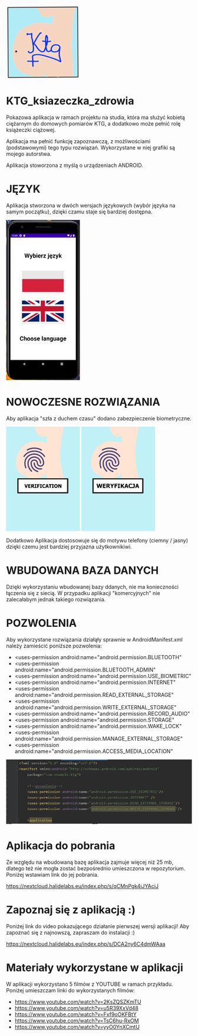 <img src="https://github.com/AnnaShino/KTG_ksiazeczka_zdrowia/blob/main/logo.png" width="200">

# KTG_ksiazeczka_zdrowia

Pokazowa aplikacja w ramach projektu na studia, która ma służyć kobietą ciężarnym do domowych pomiarów KTG, a dodatkowo może pełnić rolę książeczki ciążowej.

Aplikacja ma pełnić funkcję zapoznawczą, z możliwościami (podstawowymi) tego typu rozwiązań. Wykorzystane w niej grafiki są mojego autorstwa.

Aplikacja stoworzona z myślą o urządzeniach ANDROID.

# JĘZYK

Aplikacja stworzona w dwóch wersjach językowych (wybór języka na samym początku), dzięki czamu staje się bardziej dostępna.

<img src="https://github.com/AnnaShino/KTG_ksiazeczka_zdrowia/blob/main/j%C4%99zyk.jpg" width="200">

# NOWOCZESNE ROZWIĄZANIA

Aby aplikacja "szła z duchem czasu" dodano zabezpieczenie biometryczne.

<img src="https://github.com/AnnaShino/KTG_ksiazeczka_zdrowia/blob/main/verification.png" width="200"> <img src="https://github.com/AnnaShino/KTG_ksiazeczka_zdrowia/blob/main/weryfikacja.png" width="200">

Dodatkowo Aplikacja dostosowuje się do motywu telefony (ciemny / jasny) dzięki czemu jest bardziej przyjazna użytkownikiwi.

# WBUDOWANA BAZA DANYCH

Dzięki wykorzystaniu wbudowanej bazy ddanych, nie ma konieczności łączenia się z siecią. W przypadku aplikacji "komercyjnych" nie zalecałabym jednak takiego rozwiązania.

# POZWOLENIA

Aby wykorzystane rozwiązania działąły sprawnie w AndroidManifest.xml należy zamieścić poniższe pozwolenia:
*   <uses-permission android:name="android.permission.BLUETOOTH"
*   <uses-permission android:name="android.permission.BLUETOOTH_ADMIN"
*   <uses-permission android:name="android.permission.USE_BIOMETRIC"
*   <uses-permission android:name="android.permission.INTERNET"
*   <uses-permission android:name="android.permission.READ_EXTERNAL_STORAGE"
*   <uses-permission android:name="android.permission.WRITE_EXTERNAL_STORAGE"
*   <uses-permission android:name="android.permission.RECORD_AUDIO"
*   <uses-permission android:name="android.permission.STORAGE"
*   <uses-permission android:name="android.permission.WAKE_LOCK"
*   <uses-permission android:name="android.permission.MANAGE_EXTERNAL_STORAGE"
*   <uses-permission android:name="android.permission.ACCESS_MEDIA_LOCATION"

![pozwolenia](https://github.com/AnnaShino/KTG_ksiazeczka_zdrowia/blob/main/pozwolenia.jpg)

# Aplikacja do pobrania

Ze względu na wbudowaną bazę aplikacja zajmuje więcej niż 25 mb, dlatego też nie mogła zostać bezpośrednio umieszczona w repozytorium. Poniżej wstawiam link do jej pobrania.

https://nextcloud.halidelabs.eu/index.php/s/qCMnPgk4iJYAciJ

# Zapoznaj się z aplikacją :)

Poniżej link do video pokazującego działanie pierwszej wersji aplikacji! Aby zapoznać się z najnowszą, zapraszam do instalacji :) 

https://nextcloud.halidelabs.eu/index.php/s/DCA2ny6C4dmWAaa

# Materiały wykorzystane w aplikacji

W aplikacji wykorzystano 5 filmów z YOUTUBE w ramach przykładu. Poniżej umieszczam linki do wykorzystanych filmów:
* https://www.youtube.com/watch?v=2KsZQSZKmTU
* https://www.youtube.com/watch?v=u5R39XxVd48
* https://www.youtube.com/watch?v=Fxf9oOKFBtY
* https://www.youtube.com/watch?v=TsC6hu-RxOM
* https://www.youtube.com/watch?v=yyO0YnXCmtU


